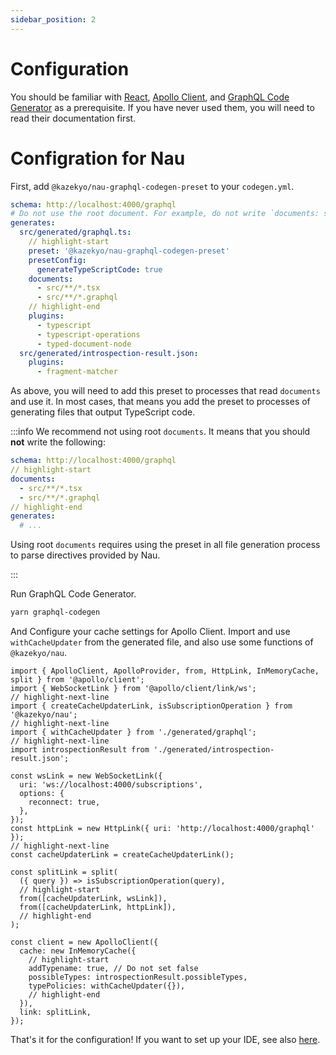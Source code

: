 ```yaml
---
sidebar_position: 2
---
```


# Configuration

You should be familiar with [React](https://reactjs.org/), [Apollo Client](https://www.apollographql.com/docs/react/), and [GraphQL Code Generator](https://www.graphql-code-generator.com/) as a prerequisite. If you have never used them, you will need to read their documentation first.

# Configration for Nau
First, add `@kazekyo/nau-graphql-codegen-preset` to your `codegen.yml`.

```yaml title="./codegen.yml"
schema: http://localhost:4000/graphql
# Do not use the root document. For example, do not write `documents: src/**/*.graphql` this line.
generates:
  src/generated/graphql.ts:
    // highlight-start
    preset: '@kazekyo/nau-graphql-codegen-preset'
    presetConfig:
      generateTypeScriptCode: true
    documents:
      - src/**/*.tsx
      - src/**/*.graphql
    // highlight-end
    plugins:
      - typescript
      - typescript-operations
      - typed-document-node
  src/generated/introspection-result.json:
    plugins:
      - fragment-matcher
```

As above, you will need to add this preset to processes that read `documents` and use it. In most cases, that means you add the preset to processes of generating files that output TypeScript code.

:::info
We recommend not using root `documents`. It means that you should **not** write the following:

```yaml title="./codegen.yml"
schema: http://localhost:4000/graphql
// highlight-start
documents:
  - src/**/*.tsx
  - src/**/*.graphql
// highlight-end
generates:
  # ...
```

Using root `documents` requires using the preset in all file generation process to parse directives provided by Nau.

:::


Run GraphQL Code Generator.
```bash
yarn graphql-codegen
```

And Configure your cache settings for Apollo Client. Import and use `withCacheUpdater` from the generated file, and also use some functions of `@kazekyo/nau`.
```tsx title="src/index.tsx"
import { ApolloClient, ApolloProvider, from, HttpLink, InMemoryCache, split } from '@apollo/client';
import { WebSocketLink } from '@apollo/client/link/ws';
// highlight-next-line
import { createCacheUpdaterLink, isSubscriptionOperation } from '@kazekyo/nau';
// highlight-next-line
import { withCacheUpdater } from './generated/graphql';
// highlight-next-line
import introspectionResult from './generated/introspection-result.json';

const wsLink = new WebSocketLink({
  uri: 'ws://localhost:4000/subscriptions',
  options: {
    reconnect: true,
  },
});
const httpLink = new HttpLink({ uri: 'http://localhost:4000/graphql' });
// highlight-next-line
const cacheUpdaterLink = createCacheUpdaterLink();

const splitLink = split(
  ({ query }) => isSubscriptionOperation(query),
  // highlight-start
  from([cacheUpdaterLink, wsLink]),
  from([cacheUpdaterLink, httpLink]),
  // highlight-end
);

const client = new ApolloClient({
  cache: new InMemoryCache({
    // highlight-start
    addTypename: true, // Do not set false
    possibleTypes: introspectionResult.possibleTypes,
    typePolicies: withCacheUpdater({}),
    // highlight-end
  }),
  link: splitLink,
});
```

That's it for the configuration! If you want to set up your IDE, see also [here](/docs/guides/ide-settings).
